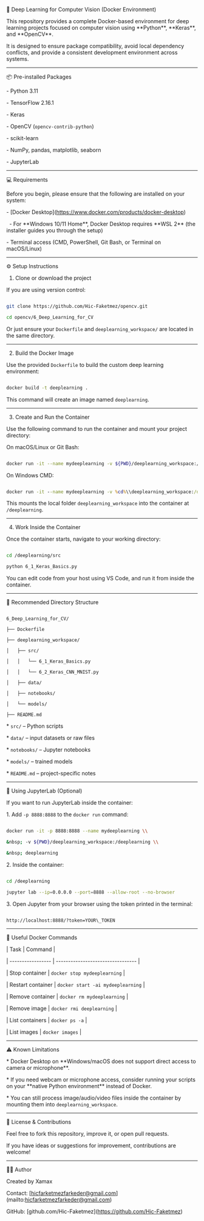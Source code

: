 
🧠 Deep Learning for Computer Vision (Docker Environment)


This repository provides a complete Docker-based environment for deep learning projects focused on computer vision using \*\*Python\*\*, \*\*Keras\*\*, and \*\*OpenCV\*\*.


It is designed to ensure package compatibility, avoid local dependency conflicts, and provide a consistent development environment across systems.

---

📦 Pre-installed Packages

\- Python 3.11

\- TensorFlow 2.16.1

\- Keras

\- OpenCV (`opencv-contrib-python`)

\- scikit-learn

\- NumPy, pandas, matplotlib, seaborn

\- JupyterLab

---

💻 Requirements

Before you begin, please ensure that the following are installed on your system:

\- \[Docker Desktop](https://www.docker.com/products/docker-desktop)

&nbsp; - For \*\*Windows 10/11 Home\*\*, Docker Desktop requires \*\*WSL 2\*\* (the installer guides you through the setup)

\- Terminal access (CMD, PowerShell, Git Bash, or Terminal on macOS/Linux)

---

⚙️ Setup Instructions

1. Clone or download the project

If you are using version control:

```bash

git clone https://github.com/Hic-Faketmez/opencv.git

cd opencv/6_Deep_Learning_for_CV

````

Or just ensure your `Dockerfile` and `deeplearning_workspace/` are located in the same directory.

---

2. Build the Docker Image


Use the provided `Dockerfile` to build the custom deep learning environment:


```bash

docker build -t deeplearning .

```

This command will create an image named `deeplearning`.

---

3. Create and Run the Container

Use the following command to run the container and mount your project directory:

On macOS/Linux or Git Bash:

```bash

docker run -it --name mydeeplearning -v ${PWD}/deeplearning_workspace:/deeplearning deeplearning

```

On Windows CMD:

```cmd

docker run -it --name mydeeplearning -v %cd%\\deeplearning_workspace:/deeplearning deeplearning

```

This mounts the local folder `deeplearning_workspace` into the container at `/deeplearning`.

---

4. Work Inside the Container

Once the container starts, navigate to your working directory:

```bash

cd /deeplearning/src

python 6_1_Keras_Basics.py

```

You can edit code from your host using VS Code, and run it from inside the container.

---

📁 Recommended Directory Structure

```

6_Deep_Learning_for_CV/

├── Dockerfile

├── deeplearning_workspace/

│   ├── src/

│   │   └── 6_1_Keras_Basics.py

│   │   └── 6_2_Keras_CNN_MNIST.py

│   ├── data/

│   ├── notebooks/

│   └── models/

├── README.md

```

\* `src/` – Python scripts

\* `data/` – input datasets or raw files

\* `notebooks/` – Jupyter notebooks

\* `models/` – trained models

\* `README.md` – project-specific notes

---

🧪 Using JupyterLab (Optional)

If you want to run JupyterLab inside the container:

1\. Add `-p 8888:8888` to the `docker run` command:

```bash

docker run -it -p 8888:8888 --name mydeeplearning \\

&nbsp; -v ${PWD}/deeplearning_workspace:/deeplearning \\

&nbsp; deeplearning

```

2\. Inside the container:

```bash

cd /deeplearning

jupyter lab --ip=0.0.0.0 --port=8888 --allow-root --no-browser

```

3\. Open Jupyter from your browser using the token printed in the terminal:

```

http://localhost:8888/?token=YOUR\_TOKEN

```

---

🔧 Useful Docker Commands

| Task              | Command                           |

| ----------------- | --------------------------------- |

| Stop container    | `docker stop mydeeplearning`      |

| Restart container | `docker start -ai mydeeplearning` |

| Remove container  | `docker rm mydeeplearning`        |

| Remove image      | `docker rmi deeplearning`         |

| List containers   | `docker ps -a`                    |

| List images       | `docker images`                   |

---

⚠️ Known Limitations

\* Docker Desktop on \*\*Windows/macOS does not support direct access to camera or microphone\*\*.

\* If you need webcam or microphone access, consider running your scripts on your \*\*native Python environment\*\* instead of Docker.

\* You can still process image/audio/video files inside the container by mounting them into `deeplearning_workspace`.

---

📝 License \& Contributions

Feel free to fork this repository, improve it, or open pull requests.

If you have ideas or suggestions for improvement, contributions are welcome!

---

🙋‍♂️ Author

Created by Xamax

Contact: \[hicfarketmezfarkeder@gmail.com](mailto:hicfarketmezfarkeder@gmail.com)

GitHub: \[github.com/Hic-Faketmez](https://github.com/Hic-Faketmez)

```